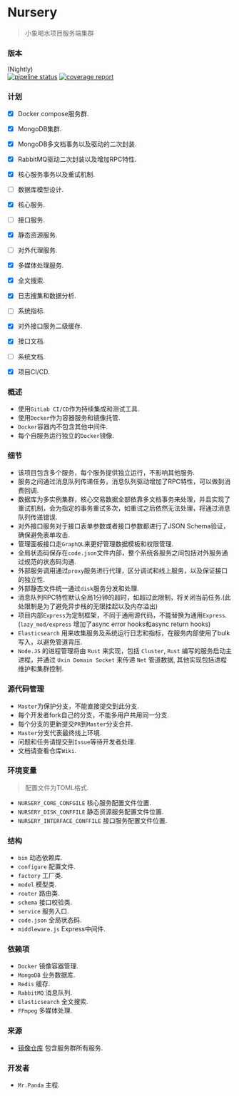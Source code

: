 # Nursery
> 小象喝水项目服务端集群


### 版本
(Nightly) </br>
[![pipeline status](http://gitlab.quasipaa.cn/quasipaa/nursery/badges/master/pipeline.svg)](http://gitlab.quasipaa.cn/quasipaa/nursery/commits/master)
[![coverage report](http://gitlab.quasipaa.cn/quasipaa/nursery/badges/master/coverage.svg)](http://gitlab.quasipaa.cn/quasipaa/nursery/commits/master)


### 计划
* [x] Docker compose服务群.<br>
* [x] MongoDB集群.</br>
* [x] MongoDB多文档事务以及驱动的二次封装.</br>
* [x] RabbitMQ驱动二次封装以及增加RPC特性.</br>
* [x] 核心服务事务以及重试机制.</br>
* [ ] 数据库模型设计.</br>
* [x] 核心服务.</br>
* [ ] 接口服务.</br>
* [x] 静态资源服务.</br>
* [ ] 对外代理服务.</br>
* [x] 多媒体处理服务.</br>
* [x] 全文搜索.</br>
* [x] 日志搜集和数据分析.</br>
* [ ] 系统指标.</br>
* [x] 对外接口服务二级缓存.</br>
* [x] 接口文档.</br>
* [ ] 系统文档.</br>
* [x] 项目CI/CD.</br>


### 概述
* 使用`GitLab CI/CD`作为持续集成和测试工具.</br>
* 使用`Docker`作为容器服务和镜像托管.</br>
* `Docker`容器内不包含其他中间件.</br>
* 每个自服务运行独立的`Docker`镜像.</br>


### 细节
* 该项目包含多个服务，每个服务提供独立运行，不影响其他服务.</br>
* 服务之间通过消息队列传递任务，消息队列驱动增加了RPC特性，可以做到消费回调.</br>
* 数据库为多实例集群，核心交易数据全部依靠多文档事务来处理，并且实现了重试机制，会为指定的事务重试多次，如重试之后依然无法处理，将通过消息队列传递错误.</br>
* 对外接口服务对于接口表单参数或者接口参数都进行了JSON Schema验证，确保避免表单攻击.</br>
* 管理面板接口走`GraphQL`来更好管理数据模板和权限管理.</br>
* 全局状态码保存在`code.json`文件内部，整个系统各服务之间包括对外服务通过规范的状态码沟通.</br>
* 外部服务调用通过`proxy`服务进行代理，区分调试和线上服务，以及保证接口的独立性.</br>
* 外部静态文件统一通过`disk`服务分发和处理.</br>
* 消息队列RPC特性默认全局1分钟的超时，如超过此限制，将关闭当前任务.(此处限制是为了避免异步栈的无限挂起以及内存溢出)</br>
* 项目内部`Express`为定制框架，不同于通用源代码，不能替换为通用`Express`.(`lazy_mod/express` 增加了async error hooks和async return hooks)</br>
* `Elasticsearch` 用来收集服务及系统运行日志和指标，在服务内部使用了bulk写入，以避免管道背压.</br>
* `Node.JS` 的进程管理将由 `Rust` 来实现，包括 `Cluster`, `Rust` 编写的服务启动主进程，并通过 `Uxin Domain Socket` 来传递 `Net` 管道数据, 其他实现包括进程维护和集群控制.</br>


### 源代码管理
* `Master`为保护分支，不能直接提交到此分支.</br>
* 每个开发者fork自己的分支，不能多用户共用同一分支.</br>
* 每个分支的更新提交`PR`到`Master`分支合并.</br>
* `Master`分支代表最终线上环境.</br>
* 问题和任务请提交到`Issue`等待开发者处理.</br>
* 文档请查看仓库`Wiki`.</br>


### 环境变量
> 配置文件为TOML格式.
* `NURSERY_CORE_CONFGILE` 核心服务配置文件位置.</br>
* `NURSERY_DISK_CONFFILE` 静态资源服务配置文件位置.</br>
* `NURSERY_INTERFACE_CONFFILE` 接口服务配置文件位置.</br>


### 结构
* `bin` 动态依赖库.</br>
* `configure` 配置文件.</br>
* `factory` 工厂类.</br>
* `model` 模型类.</br>
* `router` 路由类.</br>
* `schema` 接口校验类.</br>
* `service` 服务入口.</br>
* `code.json` 全局状态码.</br>
* `middleware.js` Express中间件.</br>


### 依赖项
* `Docker` 镜像容器管理.</br>
* `MongoDB` 业务数据库.</br> 
* `Redis` 缓存.</br>
* `RabbitMQ` 消息队列.</br>
* `Elasticsearch` 全文搜索.</br>
* `FFmpeg` 多媒体处理.</br>


### 来源
- [镜像仓库](https://hub.docker.com/u/quasipaa) 包含服务群所有服务.</br>


### 开发者
* `Mr.Panda` 主程.</br>